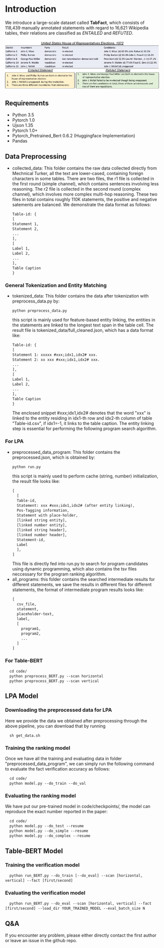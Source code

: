 # Introduction
We introduce a large-scale dataset called **TabFact**, which consists of 118,439 manually annotated statements with regard to 16,621 Wikipedia tables, their relations are classified as *ENTAILED* and *REFUTED*.
<p align="center">
<img src="resource/table.jpg" width="700">
</p>

## Requirements
- Python 3.5
- Pytorch 1.0
- Ujson 1.35
- Pytorch 1.0+
- Pytorch_Pretrained_Bert 0.6.2 (Huggingface Implementation)
- Pandas

## Data Preprocessing
- collected_data: This folder contains the raw data collected directly from Mechnical Turker, all the text are lower-cased, containing foreign characters in some tables. There are two files, the r1 file is collected in the first round (simple channel), which contains sentences involving less reasoning. The r2 file is collected in the second round (complex channel), which involves more complex multi-hop reasoning. These two files in total contains roughly 110K statements, the positive and negative satements are balanced. We demonstrate the data format as follows:
  ```
  Table-id: {
  [
  Statement 1,
  Statement 2,
  ...
  ],
  [
  Label 1,
  Label 2,
  ...
  ],
  Table Caption
  }
  ```
### General Tokenization and Entity Matching
- tokenized_data: This folder contains the data after tokenization with preprocess_data.py by:
  ```
  python preprocess_data.py
  ```
  this script is mainly used for feature-based entity linking, the entities in the statements are linked to the longest text span in the table cell. The result file is tokenized_data/full_cleaned.json, which has a data format like:
  ```
  Table-id: {
  [
  Statement 1: xxxxx #xxx;idx1,idx2# xxx.
  Statement 2: xx xxx #xxx;idx1,idx2# xxx. 
  ...
  ],
  [
  Label 1,
  Label 2,
  ...
  ],
  Table Caption
  }
  ```
  The enclosed snippet #xxx;idx1,idx2# denotes that the word "xxx" is linked to the entity residing in idx1-th row and idx2-th column of table "Table-id.csv", if idx1=-1, it links to the table caption. The entity linking step is essential for performing  the following program search algorithm.

### For LPA
- preprocessed_data_program: This folder contains the preprocessed.json, which is obtained by:
  ```
  python run.py
  ```
  this script is mainly used to perform cache (string, number) initialization, the result file looks like:
  ```
  [
    [
    Table-id,
    Statement: xxx #xxx;idx1,idx2# (after entity linking),
    Pos-Tagging information,
    Statement with place-holder,
    [linked string entity],
    [linked number entity],
    [linked string header],
    [linked number header],
    Statement-id,
    Label
    ],
  ]
  ```
  This file is directly fed into run.py to search for program candidates using dynamic programming, which also contains the tsv files neccessary for the program ranking algorithm.
- all_programs: this folder contains the searched intermediate results for different statements, we save the results in different files for different statements, the format of intermediate program results looks like:
  ```
  [
    csv_file,
    statement,
    placeholder-text,
    label,
    [
      program1,
      program2,
      ...
    ]
  ]
  ```
### For Table-BERT
```
  cd code/
  python preprocess_BERT.py --scan horizontal
  python preprocess_BERT.py --scan vertical
```

## LPA Model
### Downloading the preprocessed data for LPA
Here we provide the data we obtained after preprocessing through the above pipeline, you can download that by running

```
  sh get_data.sh
```

### Training the ranking model
Once we have all the training and evaluating data in folder "preprocessed_data_program", we can simply run the following command to evaluate the fact verification accuracy as follows:

```
  cd code/
  python model.py --do_train --do_val
```
### Evaluating the ranking model
We have put our pre-trained model in code/checkpoints/, the model can reproduce the exact number reported in the paper:
```
  cd code/
  python model.py --do_test --resume
  python model.py --do_simple --resume
  python model.py --do_complex --resume
```
## Table-BERT Model
### Training the verification model
```
  python run_BERT.py --do_train [--do_eval] --scan [horizontal, vertical] --fact [first/second]
```
### Evaluating the verification model
```
  python run_BERT.py --do_eval --scan [horizontal, vertical] --fact [first/second] --load_dir YOUR_TRAINED_MODEL --eval_batch_size N

```
## Q&A
If you encounter any problem, please either directly contact the first author or leave an issue in the github repo.
